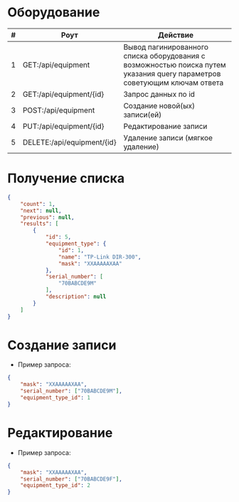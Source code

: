 # Оборудование

| # | Роут                       | Действие                                                                                                                 |
|---|----------------------------|--------------------------------------------------------------------------------------------------------------------------|
| 1 | GET:/api/equipment         | Вывод пагинированного списка оборудования с возможностью поиска путем указания query параметров советующим ключам ответа |
| 2 | GET:/api/equipment/{id}    | Запрос данных по id                                                                                                      |
| 3 | POST:/api/equipment        | Создание новой(ых) записи(ей)                                                                                            |
| 4 | PUT:/api/equipment/{id}    | Редактирование записи                                                                                                    |
| 5 | DELETE:/api/equipment/{id} | Удаление записи (мягкое удаление)                                                                                        |


# Получение списка
```json
{
	"count": 1,
	"next": null,
	"previous": null,
	"results": [
		{
			"id": 5,
			"equipment_type": {
				"id": 1,
				"name": "TP-Link DIR-300",
				"mask": "XXAAAAAXAA"
			},
			"serial_number": [
				"70BABCDE9M"
			],
			"description": null
		}
	]
}
```


# Создание записи

* Пример запроса:
```json
{
	"mask": "XXAAAAAXAA",
	"serial_number": ["70BABCDE9M"],
	"equipment_type_id": 1
}
```


# Редактирование
* Пример запроса:
```json
{
	"mask": "XXAAAAAXAA",
	"serial_number": ["70BABCDE9F"],
	"equipment_type_id": 2
}
```